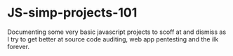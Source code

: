 # JS-simp-projects-101

Documenting some very basic javascript projects to scoff at and dismiss as I try to get better at source code auditing, web app pentesting and the ilk forever.
